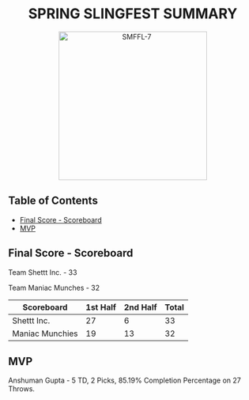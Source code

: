 <h1 align="center">SPRING SLINGFEST SUMMARY</h1>

<p align="center">
  <img src="https://github.com/jgeorg24/SMFFL_Stats/assets/135657590/f98765f2-907a-4a99-a3d3-cbf92329ba27" alt="SMFFL-7" width="300"/>
</p>

## Table of Contents
- [Final Score - Scoreboard](#final-score---scoreboard)
- [MVP](#mvp)

## Final Score - Scoreboard

Team Shettt Inc. - 33

Team Maniac Munches - 32

| Scoreboard       | 1st Half | 2nd Half | Total |
|------------------|----------|----------|-------|
| Shettt Inc.      | 27       | 6        | 33    |
| Maniac Munchies  | 19       | 13       | 32    |

## MVP

Anshuman Gupta - 5 TD, 2 Picks, 85.19% Completion Percentage on 27 Throws. 
